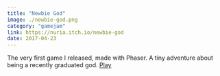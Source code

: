 ```yaml
---
title: "Newbie God"
image: ./newbie-god.png
category: "gamejam"
link: https://nuria.itch.io/newbie-god
date: 2017-04-23
---
```


The very first game I released, made with Phaser. A tiny adventure about being a recently graduated god.
[Play](https://nuria.itch.io/newbie-god)
